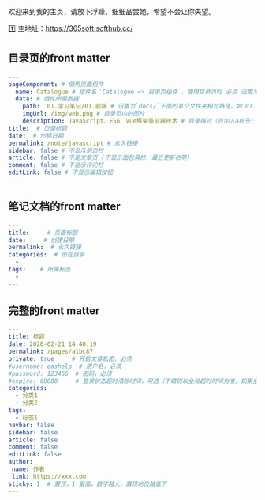 欢迎来到我的主页，请放下浮躁，细细品尝她，希望不会让你失望。

1️⃣ 主地址：<https://365soft.softhub.cc/>

## 目录页的front matter

``` yml
---
pageComponent: # 使用页面组件
  name: Catalogue # 组件名：Catalogue => 目录页组件 ，使用目录页时 必须 设置为Catalogue
  data: # 组件所需数据
    path:  01.学习笔记/01.前端 # 设置为`docs/`下面的某个文件夹相对路径，如‘01.学习笔记/01.前端’ 或 ’01.学习笔记‘ (有序号的要带序号)
    imgUrl: /img/web.png # 目录页内的图片
    description: JavaScript、ES6、Vue框架等前端技术 # 目录描述（可加入a标签）
title:  # 页面标题
date:  # 创建日期
permalink: /note/javascript # 永久链接
sidebar: false # 不显示侧边栏
article: false # 不是文章页 (不显示面包屑栏、最近更新栏等)
comment: false # 不显示评论栏
editLink: false # 不显示编辑按钮
---
```

## 笔记文档的front matter

```yml
---
title:     # 页面标题
date:     # 创建日期
permalink:  # 永久链接
categories:  # 所在目录
  - 
tags:    # 所属标签
  - 
---
```

## 完整的front matter 

```yml
---
title: 标题
date: 2020-02-21 14:40:19
permalink: /pages/a1bc87
private: true     # 开启文章私密，必须
#username: eashelp  # 用户名，必须
#password: 123456  # 密码，必须
#expire: 60000     # 登录状态超时清除时间，可选（不填则以全局超时时间为准，如果全局没有设置，则默认是一天）
categories:
  - 分类1
  - 分类2
tags:
  - 标签1
navbar: false
sidebar: false
article: false
comment: false
editLink: false
author:
 name: 作者
 link: https://xxx.com
sticky: 1  # 置顶，1 最高，数字越大，置顶地位越低下
---
```





